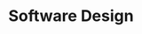 <div id="title">

# Software Design
</div>
<div id="body">

<include src="introduction/container-index.md" boilerplate />

</div>